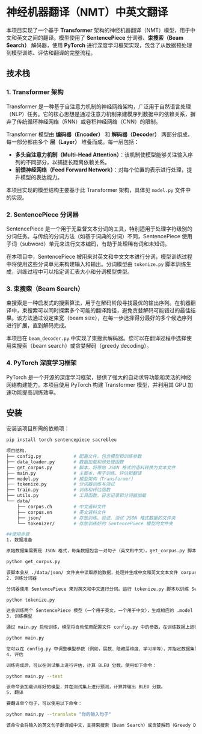 # 神经机器翻译（NMT）中英文翻译
本项目实现了一个基于 **Transformer** 架构的神经机器翻译（NMT）模型，用于中文和英文之间的翻译。模型使用了 **SentencePiece** 分词器、**束搜索（Beam Search）** 解码器，使用 **PyTorch** 进行深度学习框架实现，包含了从数据预处理到模型训练、评估和翻译的完整流程。
## 技术栈
### 1. Transformer 架构
Transformer 是一种基于自注意力机制的神经网络架构，广泛用于自然语言处理（NLP）任务。它的核心思想是通过注意力机制来建模序列数据中的依赖关系，摒弃了传统循环神经网络（RNN）或卷积神经网络（CNN）的限制。

Transformer 模型由 **编码器（Encoder）** 和 **解码器（Decoder）** 两部分组成，每一部分都由多个 **层（Layer）** 堆叠而成。每一层包括：
- **多头自注意力机制（Multi-Head Attention）**：该机制使模型能够关注输入序列的不同部分，以捕捉长距离依赖关系。
- **前馈神经网络（Feed Forward Network）**：对每个位置的表示进行处理，提升模型的表达能力。

本项目实现的模型结构主要基于此 Transformer 架构，具体见 `model.py` 文件中的实现。

### 2. SentencePiece 分词器

SentencePiece 是一个用于无监督文本分词的工具，特别适用于处理字符级别的分词任务。与传统的分词方法（如基于词典的分词）不同，SentencePiece 使用子词（subword）单元来进行文本编码，有助于处理稀有词和未知词。

在本项目中，SentencePiece 被用来对英文和中文文本进行分词，模型训练过程中将使用这些分词单元来构建输入和输出。分词模型由 `tokenize.py` 脚本训练生成，训练过程中可以指定词汇表大小和分词模型类型。

### 3. 束搜索（Beam Search）

束搜索是一种启发式的搜索算法，用于在解码阶段寻找最优的输出序列。在机器翻译中，束搜索可以同时探索多个可能的翻译路径，避免贪婪解码可能错过的最佳结果。该方法通过设定束宽（beam size），在每一步选择得分最好的多个候选序列进行扩展，直到解码完成。

本项目在 `beam_decoder.py` 中实现了束搜索解码器。您可以在翻译过程中选择使用束搜索（beam search）或贪婪解码（greedy decoding）。

### 4. PyTorch 深度学习框架

PyTorch 是一个开源的深度学习框架，提供了强大的自动求导功能和灵活的神经网络构建能力。本项目使用 PyTorch 构建 Transformer 模型，并利用其 GPU 加速功能提高训练效率。

## 安装

安装该项目所需的依赖项：

```bash
pip install torch sentencepiece sacrebleu

项目结构.
├── config.py            # 配置文件，包含模型和训练参数
├── data_loader.py       # 数据加载和预处理函数
├── get_corpus.py        # 脚本，将原始 JSON 格式的语料转换为文本文件
├── main.py              # 主脚本，用于训练、评估和翻译
├── model.py             # 模型架构（Transformer）
├── tokenize.py          # 分词器训练与测试
├── train.py             # 训练和评估函数
├── utils.py             # 工具函数，日志记录和分词器加载
└── data/
    ├── corpus.ch        # 中文语料文件
    ├── corpus.en        # 英文语料文件
    ├── json/            # 存放训练、验证、测试 JSON 格式数据的文件夹
    └── tokenizer/       # 存放训练好的 SentencePiece 模型的文件夹

##使用步骤
1. 数据准备

原始数据集需要是 JSON 格式，每条数据包含一对句子（英文和中文）。get_corpus.py 脚本会将数据集转换为 .ch（中文）和 .en（英文）文本文件：

python get_corpus.py

该脚本会从 ./data/json/ 文件夹中读取原始数据，处理并生成中文和英文文本文件 corpus.ch 和 corpus.en。
2. 训练分词器

分词器使用 SentencePiece 来对英文和中文进行分词。运行 tokenize.py 脚本以训练 SentencePiece 模型：

python tokenize.py

这会训练两个 SentencePiece 模型（一个用于英文，一个用于中文），生成相应的 .model 文件。您可以在 tokenize.py 中修改分词器的参数。
3. 训练模型

通过 main.py 启动训练，模型将自动使用配置文件 config.py 中的参数，在训练数据上进行训练。

python main.py

您可以在 config.py 中调整模型参数（例如，层数、隐藏层维度、学习率等），并指定数据集路径。
4. 评估

训练完成后，可以在测试集上进行评估，计算 BLEU 分数，使用如下命令：

python main.py --test

该命令会加载训练好的模型，并在测试集上进行预测，计算并输出 BLEU 分数。
5. 翻译

要翻译单个句子，可以使用以下命令：

python main.py --translate "你的输入句子"

该命令会将输入的英文句子翻译成中文，支持束搜索（Beam Search）或贪婪解码（Greedy Decoding）。
